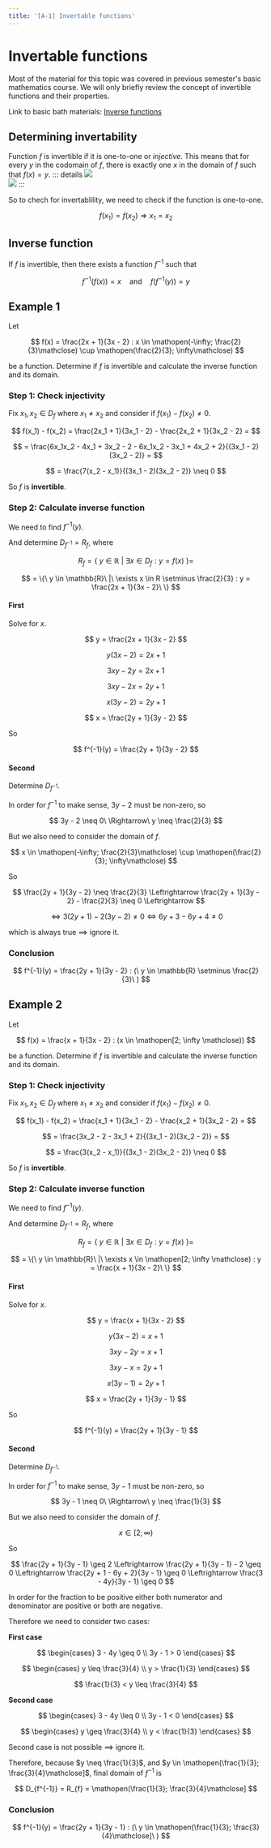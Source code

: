 ```yaml
---
title: '[A-1] Invertable functions'
---
```


# Invertable functions

Most of the material for this topic was covered in previous semester's basic mathematics course. We will only briefly review the concept of invertible functions and their properties.

Link to basic bath materials: [Inverse functions](/materials/basicmath/inverse-fn.md)

## Determining invertability

Function $f$ is invertible if it is one-to-one or _injective_. This means that for every $y$ in the codomain of $f$, there is exactly one $x$ in the domain of $f$ such that $f(x) = y$.
::: details
![](/assets/injective-ex.svg)
<br>
![](/assets/non-injective-ex.svg)
:::

So to chech for invertablility, we need to check if the function is one-to-one.

$$
f(x_1) = f(x_2) \Rightarrow x_1 = x_2
$$

## Inverse function

If $f$ is invertible, then there exists a function $f^{-1}$ such that

$$
f^{-1}(f(x)) = x \quad \text{and} \quad f(f^{-1}(y)) = y
$$

## Example 1

Let

$$
f(x) = \frac{2x + 1}{3x - 2} : x \in \mathopen(-\infty; \frac{2}{3}\mathclose) \cup \mathopen(\frac{2}{3}; \infty\mathclose)
$$

be a function. Determine if $f$ is invertible and calculate the inverse function and its domain.

### Step 1: Check injectivity

Fix $x_1, x_2 \in D_f$ where $x_1 \neq x_2$ and consider if $f(x_1) - f(x_2) \neq 0$.

$$
f(x_1) - f(x_2) = \frac{2x_1 + 1}{3x_1 - 2} - \frac{2x_2 + 1}{3x_2 - 2} =
$$

$$
= \frac{6x_1x_2 - 4x_1 + 3x_2 - 2 - 6x_1x_2 - 3x_1 + 4x_2 + 2}{(3x_1 - 2)(3x_2 - 2)} =
$$

$$
= \frac{7(x_2 - x_1)}{(3x_1 - 2)(3x_2 - 2)} \neq 0
$$

So $f$ is **invertible**.

### Step 2: Calculate inverse function

We need to find $f^{-1}(y)$.

And determine $D_{f^{-1}} = R_{f}$, where

$$
R_{f} = \{\ y \in \mathbb{R}\ |\ \exists x \in D_{f} : y = f(x)\ \} =
$$

$$
= \{\ y \in \mathbb{R}\ |\ \exists x \in R \setminus \frac{2}{3} : y = \frac{2x + 1}{3x - 2}\ \}
$$

#### First

Solve for $x$.

$$
y = \frac{2x + 1}{3x - 2}
$$

$$
y(3x - 2) = 2x + 1
$$

$$
3xy - 2y = 2x + 1
$$

$$
3xy - 2x = 2y + 1
$$

$$
x(3y - 2) = 2y + 1
$$

$$
x = \frac{2y + 1}{3y - 2}
$$

So

$$
f^{-1}(y) = \frac{2y + 1}{3y - 2}
$$

#### Second

Determine $D_{f^{-1}}$.

In order for $f^{-1}$ to make sense, $3y - 2$ must be non-zero, so

$$
3y - 2 \neq 0\ \Rightarrow\ y \neq \frac{2}{3}
$$

But we also need to consider the domain of $f$.

$$
x \in \mathopen(-\infty; \frac{2}{3}\mathclose) \cup \mathopen(\frac{2}{3}; \infty\mathclose)
$$

So

$$
\frac{2y + 1}{3y - 2} \neq \frac{2}{3} \Leftrightarrow \frac{2y + 1}{3y - 2} - \frac{2}{3} \neq 0 \Leftrightarrow
$$

$$
\Leftrightarrow 3(2y + 1) - 2(3y - 2) \neq 0 \Leftrightarrow 6y + 3 - 6y + 4 \neq 0
$$

which is always true $\implies$ ignore it.

### Conclusion

$$
f^{-1}(y) = \frac{2y + 1}{3y - 2} : (\ y \in \mathbb{R} \setminus \frac{2}{3}\ )
$$

## Example 2

Let

$$
f(x) = \frac{x + 1}{3x - 2} : (x \in \mathopen[2; \infty \mathclose))
$$

be a function. Determine if $f$ is invertible and calculate the inverse function and its domain.

### Step 1: Check injectivity

Fix $x_1, x_2 \in D_f$ where $x_1 \neq x_2$ and consider if $f(x_1) - f(x_2) \neq 0$.

$$
f(x_1) - f(x_2) = \frac{x_1 + 1}{3x_1 - 2} - \frac{x_2 + 1}{3x_2 - 2} =
$$

$$
= \frac{3x_2 - 2 - 3x_1 + 2}{(3x_1 - 2)(3x_2 - 2)} =
$$

$$
= \frac{3(x_2 - x_1)}{(3x_1 - 2)(3x_2 - 2)} \neq 0
$$

So $f$ is **invertible**.

### Step 2: Calculate inverse function

We need to find $f^{-1}(y)$.

And determine $D_{f^{-1}} = R_{f}$, where

$$
R_{f} = \{\ y \in \mathbb{R}\ |\ \exists x \in D_{f} : y = f(x)\ \} =
$$

$$
= \{\ y \in \mathbb{R}\ |\ \exists x \in \mathopen[2; \infty \mathclose) : y = \frac{x + 1}{3x - 2}\ \}
$$

#### First

Solve for $x$.

$$
y = \frac{x + 1}{3x - 2}
$$

$$
y(3x - 2) = x + 1
$$

$$
3xy - 2y = x + 1
$$

$$
3xy - x = 2y + 1
$$

$$
x(3y - 1) = 2y + 1
$$

$$
x = \frac{2y + 1}{3y - 1}
$$

So

$$
f^{-1}(y) = \frac{2y + 1}{3y - 1}
$$

#### Second

Determine $D_{f^{-1}}$.

In order for $f^{-1}$ to make sense, $3y - 1$ must be non-zero, so

$$
3y - 1 \neq 0\ \Rightarrow\ y \neq \frac{1}{3}
$$

But we also need to consider the domain of $f$.

$$
x \in \mathopen[2; \infty \mathclose)
$$

So

$$
\frac{2y + 1}{3y - 1} \geq 2 \Leftrightarrow \frac{2y + 1}{3y - 1} - 2 \geq 0 \Leftrightarrow \frac{2y + 1 - 6y + 2}{3y - 1} \geq 0 \Leftrightarrow \frac{3 - 4y}{3y - 1} \geq 0
$$

In order for the fraction to be positive either both numerator and denominator are positive or both are negative.

Therefore we need to consider two cases:

**First case**

$$
\begin{cases}
3 - 4y \geq 0 \\
3y - 1 > 0
\end{cases}
$$

$$
\begin{cases}
y \leq \frac{3}{4} \\
y > \frac{1}{3}
\end{cases}
$$

$$
\frac{1}{3} < y \leq \frac{3}{4}
$$

**Second case**

$$
\begin{cases}
3 - 4y \leq 0 \\
3y - 1 < 0
\end{cases}
$$

$$
\begin{cases}
y \geq \frac{3}{4} \\
y < \frac{1}{3}
\end{cases}
$$

Second case is not possible $\implies$ ignore it.

Therefore, because $y \neq \frac{1}{3}$, and $y \in \mathopen(\frac{1}{3}; \frac{3}{4}\mathclose]$, final domain of $f^{-1}$ is

$$
D_{f^{-1}} = R_{f} = \mathopen(\frac{1}{3}; \frac{3}{4}\mathclose]
$$

### Conclusion

$$
f^{-1}(y) = \frac{2y + 1}{3y - 1} : (\ y \in \mathopen(\frac{1}{3}; \frac{3}{4}\mathclose]\ )
$$
